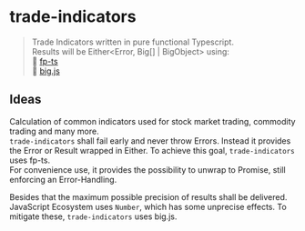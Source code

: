 # trade-indicators

> Trade Indicators written in pure functional Typescript. \
> Results will be Either<Error, Big[] | BigObject> using: \
> 🚀 [fp-ts](https://github.com/gcanti/fp-ts) \
> 🌟 [big.js](https://github.com/MikeMcl/big.js/)

## Ideas

Calculation of common indicators used for stock market trading, commodity trading and many more. \
`trade-indicators` shall fail early and never throw Errors. Instead it provides the Error or Result wrapped in Either.
To achieve this goal, `trade-indicators` uses fp-ts. \
For convenience use, it provides the possibility to unwrap to Promise, still enforcing an Error-Handling.

Besides that the maximum possible precision of results shall be delivered. \
JavaScript Ecosystem uses `Number`, which has some unprecise effects. To mitigate these, `trade-indicators` uses big.js.
